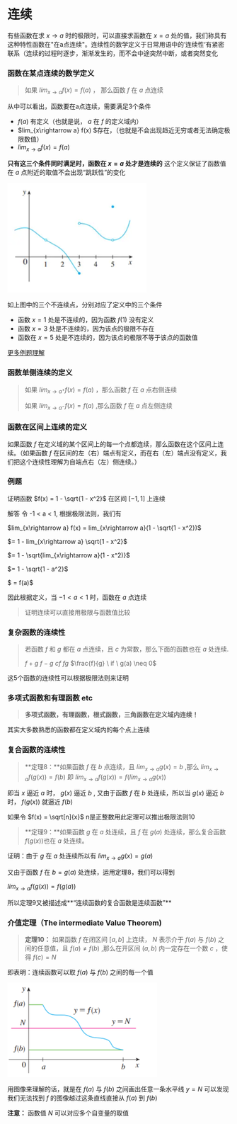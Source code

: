 # 连续



有些函数在求 $x \rightarrow a$ 时的极限时，可以直接求函数在 $x = a$ 处的值，我们称具有这种特性函数在"在a点连续"。连续性的数学定义于日常用语中的’连续性‘有紧密联系（连续的过程时逐步，渐渐发生的，而不会中途突然中断，或者突然变化

### 函数在某点连续的数学定义

> 如果 $lim_{x\rightarrow a} f(x) = f(a)$ ， 那么函数 $f$ 在 $a$ 点连续

从中可以看出，函数要在a点连续，需要满足3个条件

*  $f(a)$ 有定义（也就是说， $a$ 在 $f$ 的定义域内）
*  $lim_{x\rightarrow a} f(x) $存在，（也就是不会出现趋近无穷或者无法确定极限数值）
*  $lim_{x\rightarrow a} f(x) = f(a)$ 

**只有这三个条件同时满足时，函数在 $x = a$ 处才是连续的** 这个定义保证了函数值在 $a$ 点附近的取值不会出现“跳跃性”的变化

<img src=".assets/image-20240226165634173.png" alt="image-20240226165634173" style="zoom:50%;" />

如上图中的三个不连续点，分别对应了定义中的三个条件

* 函数 $x = 1$ 处是不连续的，因为函数 $f(1)$ 没有定义
* 函数 $x = 3$ 处是不连续的，因为该点的极限不存在
* 函数在 $x = 5$ 处是不连续的，因为该点的极限不等于该点的函数值 

[更多例题理解](https://zhuanlan.zhihu.com/p/64419253)

### 函数单侧连续的定义

> 如果 $lim_{x\rightarrow a^+} f(x) = f(a)$ ，那么函数 $f$ 在 $a$ 点右侧连续
>
> 如果 $lim_{x\rightarrow a^-} f(x) = f(a)$ ,那么函数 $f$ 在 $a$ 点左侧连续 

### 函数在区间上连续的定义

如果函数 $f$ 在定义域的某个区间上的每一个点都连续，那么函数在这个区间上连续。（如果函数 $f$ 在区间的左（右）端点有定义，而在右（左）端点没有定义，我们把这个连续性理解为自端点右（左）侧连续。）

### 例题

证明函数 $f(x) = 1 - \sqrt{1 - x^2}$ 在区间 $[-1, 1]$ 上连续

解答 令 -1 < a < 1, 根据极限法则，我们有

 $lim_{x\rightarrow a} f(x) = lim_{x\rightarrow a}(1 - \sqrt{1 - x^2})$ 

 $= 1 - lim_{x\rightarrow a} \sqrt{1 - x^2}$ 

 $= 1 - \sqrt{lim_{x\rightarrow a}(1 - x^2)}$ 

 $= 1 - \sqrt{1 - a^2}$ 

 $ = f(a)$ 

因此根据定义，当 $-1 < a < 1$ 时，函数在 $a$ 点连续

> 证明连续可以直接用极限与函数值比较

### 复杂函数的连续性

> 若函数 $f$ 和 $g$ 都在 $a$ 点连续，且 $c$ 为常数，那么下面的函数也在 $a$ 处连续.
>
>  $f + g$  $f -g$  $cf$  $fg$  $\frac{f}{g} \ if \ g(a) \neq 0$  

这5个函数的连续性可以根据极限法则来证明

### 多项式函数和有理函数 etc

> **多项式函数，有理函数，根式函数，三角函数在定义域内连续！**

其实大多数熟悉的函数都在定义域内的每个点上连续

### 复合函数的连续性

> **定理8：**如果函数 $f$ 在 $b$ 点连续，且 $lim_{x\rightarrow a}g(x) = b$ ,那么 $lim_{x\rightarrow a}f(g(x)) = f(b)$ 即  $lim_{x\rightarrow a}f(g(x)) = f(lim_{x\rightarrow a}g(x))$ 

即当 $x$ 逼近 $a$ 时， $g(x)$ 逼近 $b$ , 又由于函数 $f$ 在 $b$ 处连续，所以当 $g(x)$ 逼近 $b$ 时， $f(g(x))$ 就逼近 $f(b)$ 

如果令 $f(x) = \sqrt[n]{x}$ n是正整数用此定理可以推出极限法则10

> **定理9：**如果函数 $g$ 在 $a$ 处连续，且 $f$ 在 $g(a)$ 处连续，那么复合函数 $f(g(x))$也在 $a$ 处连续。

证明：由于 $g$ 在 $a$ 处连续所以有 $lim_{x\rightarrow a} g(x) = g(a)$ 

又由于函数 $f$ 在  $b = g(a)$ 处连续，运用定理8，我们可以得到

 $lim_{x\rightarrow a} f(g(x)) = f(g(a))$ 

所以定理9又被描述成**“连续函数的复合函数是连续函数”**

### 介值定理（The intermediate Value Theorem)

> **定理10：** 如果函数 $f$ 在闭区间 $[a,b]$ 上连续， $N$ 表示介于 $f(a)$ 与 $f(b)$ 之间的任意值，且 $f(a) \neq f(b)$ ,那么在开区间 $(a,b)$ 内一定存在一个数 $c$ ，使得 $f(c) = N$ 

即表明：连续函数可以取 $f(a)$ 与 $f(b)$ 之间的每一个值

<img src=".assets/image-20240227101105989.png" alt="image-20240227101105989" style="zoom:33%;" />

用图像来理解的话，就是在 $f(a)$ 与 $f(b)$ 之间画出任意一条水平线 $y = N$ 可以发现我们无法找到 $f$ 的图像越过这条直线直接从 $f(a)$ 到 $f(b)$ 

**注意：** 函数值 $N$ 可以对应多个自变量的取值